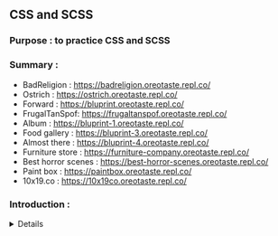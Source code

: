 ## CSS and SCSS

### Purpose : to practice CSS and SCSS <br>

### Summary :

- BadReligion : https://badreligion.oreotaste.repl.co/
- Ostrich : https://ostrich.oreotaste.repl.co/
- Forward : https://bluprint.oreotaste.repl.co/
- FrugalTanSpof: https://frugaltanspof.oreotaste.repl.co/
- Album : https://bluprint-1.oreotaste.repl.co/
- Food gallery : https://bluprint-3.oreotaste.repl.co/
- Almost there : https://bluprint-4.oreotaste.repl.co/
- Furniture store : https://furniture-company.oreotaste.repl.co/
- Best horror scenes : https://best-horror-scenes.oreotaste.repl.co/
- Paint box : https://paintbox.oreotaste.repl.co/
- 10x19.co : https://10x19co.oreotaste.repl.co/

### Introduction :

<details>
  <table>
    <tr>
      <td align="center">
        <img class="img-item" height="200px" src="https://github.com/oreoTaste/css-and-scss/blob/master/asset/img/badReligion.jpg?raw=true"/><br>
        <h3>Bad religion</h3>
      </td>
      <td align="center">
        <img class="img-item" height="200px" src="https://github.com/oreoTaste/css-and-scss/blob/master/asset/img/ostrich.jpg?raw=true"/><br>
        <h3>Ostrich</h3>
      </td>
      <td align="center">
        <img class="img-item" height="200px" src="https://github.com/oreoTaste/css-and-scss/blob/master/asset/img/forward.jpg?raw=true"/><br>
        <h3>Forward</h3>
      </td>
    </tr>
    <tr>
      <td align="center">
        <img class="img-item" height="200px" src="https://github.com/oreoTaste/css-and-scss/blob/master/asset/img/frugaltanspof.jpg?raw=true"/><br>
        <h3>FrugalTanSpof</h3>
      </td>
      <td align="center">
        <img class="img-item" height="200px" src="https://github.com/oreoTaste/css-and-scss/blob/master/asset/img/album.jpg?raw=true"/><br>
        <h3>Album</h3>
      </td>
      <td align="center">
        <img class="img-item" height="200px" src="https://github.com/oreoTaste/css-and-scss/blob/master/asset/img/foodGallery.jpg?raw=true"/><br>
        <h3>Food galery</h3>
      </td>
    </tr>
    <tr>
      <td align="center">
        <img class="img-item"  height="200px" src="https://github.com/oreoTaste/css-and-scss/blob/master/asset/img/almostThere.jpg?raw=true"/><br>
        <h3>Almost There</h3>
      </td>
      <td align="center">
        <img class="img-item" height="200px" src="https://github.com/oreoTaste/css-and-scss/blob/master/asset/img/furnitureStore.jpg?raw=true"/><br>
        <h3>Furniture Store</h3>
      </td>
      <td align="center">
        <img class="img-item" height="200px" src="https://github.com/oreoTaste/css-and-scss/blob/master/asset/img/bestHorrorScenes.jpg?raw=true"/><br>
        <h3>Best Horror Scenes</h3>
      </td>
    </tr>
    <tr>
      <td align="center">
        <img class="img-item"  height="200px" src="https://github.com/oreoTaste/css-and-scss/blob/master/asset/img/paintBox.jpg?raw=true"/><br>
        <h3>Paint Box</h3>
      </td>
      <td align="center">
        <img class="img-item"  height="200px" src="https://github.com/oreoTaste/css-and-scss/blob/master/asset/img/10x19.co.jpg?raw=true"/><br>
        <h3>10x19.co</h3>
      </td>
      <td align="center">
      </td>
    </tr>
  </table>
</details>
